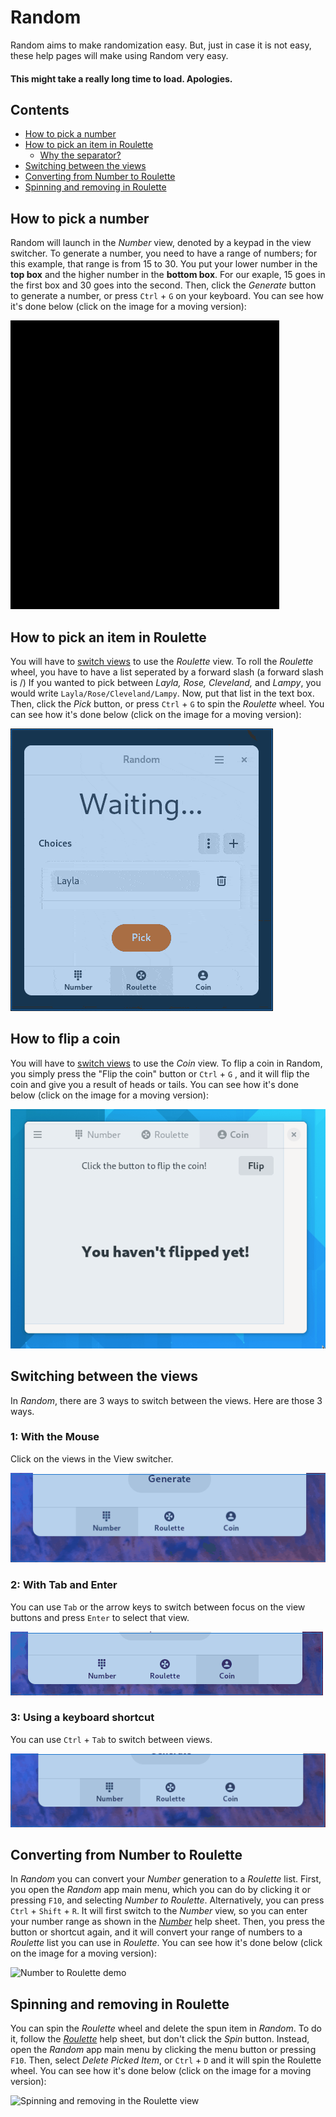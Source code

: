 # Random
Random aims to make randomization easy. But, just in case it is not easy, these help pages will make using Random very easy.
#### This might take a really long time to load. Apologies.
## Contents
* [How to pick a number](#how-to-pick-a-number)
* [How to pick an item in Roulette](#how-to-pick-an-item-in-roulette)
    + [Why the separator?](#why-the-separator)
* [Switching between the views](#switching-between-the-views)
* [Converting from Number to Roulette](#converting-from-number-to-roulette)
* [Spinning and removing in Roulette](#spinning-and-removing-in-roulette)
## How to pick a number
Random will launch in the *Number* view, denoted by a keypad in the view switcher. To generate a number, you need to have a range of numbers; for this example, that range is from 15 to 30. You put your lower number in the **top box** and the higher number in the **bottom box**. For our exaple, 15 goes in the first box and 30 goes into the second. Then, click the *Generate* button to generate a number, or press `Ctrl` + `G` on your keyboard. You can see how it's done below (click on the image for a moving version):

![Generating a number in Random](./screenshots/number.gif)
## How to pick an item in Roulette
You will have to [switch views](#switching-between-the-views) to use the *Roulette* view. To roll the *Roulette* wheel, you have to have a list seperated by a forward slash (a forward slash is /) If you wanted to pick between *Layla, Rose, Cleveland,* and *Lampy*, you would write `Layla/Rose/Cleveland/Lampy`. Now, put that list in the text box. Then, click the *Pick* button, or press `Ctrl` + `G` to spin the *Roulette* wheel. You can see how it's done below (click on the image for a moving version):

![Spinning the Roulette wheel in Random](./screenshots/roulette.gif)
## How to flip a coin
You will have to [switch views](#switching-between-the-views) to use the *Coin* view. To flip a coin in Random, you simply press the "Flip the coin" button or `Ctrl` + `G` , and it will flip the coin and give you a result of heads or tails. You can see how it's done below (click on the image for a moving version):

![Flipping a coin in Random](./screenshots/coin.gif)
## Switching between the views
In *Random*, there are 3 ways to switch between the views. Here are those 3 ways.
### 1: With the Mouse
Click on the views in the View switcher.

![Method 1](./screenshots/switch-mouse.gif)
### 2: With Tab and Enter
You can use `Tab` or the arrow keys to switch between focus on the view buttons and press `Enter` to select that view.

![Method 2](./screenshots/switch-tab-enter.gif)
### 3: Using a keyboard shortcut
You can use `Ctrl` + `Tab` to switch between views.

![Method 3](./screenshots/switch-ctrl-tab.gif)
## Converting from Number to Roulette
In *Random* you can convert your *Number* generation to a *Roulette* list. First, you open the *Random* app main menu, which you can do by clicking it or pressing `F10`, and selecting *Number to Roulette*. Alternatively, you can press `Ctrl` + `Shift` + `R`. It will first switch to the *Number* view, so you can enter your number range as shown in the *[Number](#how-to-pick-a-number)* help sheet. Then, you press the button or shortcut again, and it will convert your range of numbers to a *Roulette* list you can use in *Roulette*. You can see how it's done below (click on the image for a moving version):

![Number to Roulette demo](./screenshots/number-roulette.gif)
## Spinning and removing in Roulette
You can spin the *Roulette* wheel and delete the spun item in *Random*. To do it, follow the *[Roulette](#how-to-pick-an-item-in-roulette)* help sheet, but don't click the *Spin* button. Instead, open the *Random* app main menu by clicking the menu button or pressing `F10`. Then, select *Delete Picked Item*, or `Ctrl` + `D` and it will spin the Roulette wheel. You can see how it's done below (click on the image for a moving version):

![Spinning and removing in the Roulette view](./screenshots/pick-remove.gif)

